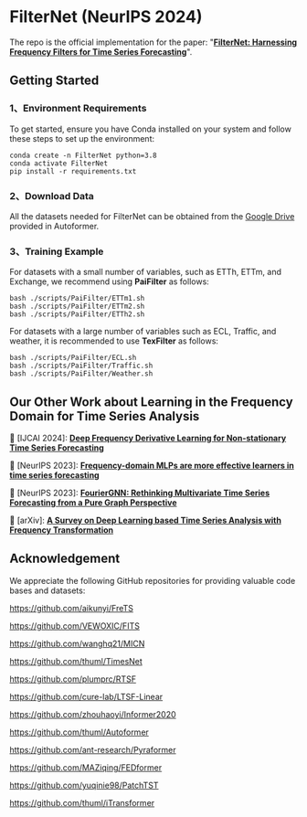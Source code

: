# FilterNet (NeurIPS 2024)

The repo is the official implementation for the paper: "[**FilterNet: Harnessing Frequency Filters for Time Series Forecasting**](https://neurips.cc/virtual/2024/poster/93257)".


## Getting Started

### 1、Environment Requirements

To get started, ensure you have Conda installed on your system and follow these steps to set up the environment:

```
conda create -n FilterNet python=3.8
conda activate FilterNet
pip install -r requirements.txt
```

### 2、Download Data
All the datasets needed for FilterNet can be obtained from the [Google Drive](https://drive.google.com/drive/folders/1ZOYpTUa82_jCcxIdTmyr0LXQfvaM9vIy) provided in Autoformer. 

### 3、Training Example

For datasets with a small number of variables, such as ETTh, ETTm, and Exchange, we recommend using **PaiFilter** as follows:
```
bash ./scripts/PaiFilter/ETTm1.sh
bash ./scripts/PaiFilter/ETTm2.sh
bash ./scripts/PaiFilter/ETTh2.sh
```

For datasets with a large number of variables such as ECL, Traffic, and weather, it is recommended to use **TexFilter** as follows:
```
bash ./scripts/PaiFilter/ECL.sh
bash ./scripts/PaiFilter/Traffic.sh
bash ./scripts/PaiFilter/Weather.sh
```

## Our Other Work about Learning in the Frequency Domain for Time Series Analysis
🚩 [IJCAI 2024]: [**Deep Frequency Derivative Learning for Non-stationary Time Series Forecasting**](https://arxiv.org/abs/2407.00502)

🚩 [NeurIPS 2023]: [**Frequency-domain MLPs are more effective learners in time series forecasting**](https://proceedings.neurips.cc/paper_files/paper/2023/hash/f1d16af76939f476b5f040fd1398c0a3-Abstract-Conference.html) 

🚩 [NeurIPS 2023]: [**FourierGNN: Rethinking Multivariate Time Series Forecasting from a Pure Graph Perspective**](https://proceedings.neurips.cc/paper_files/paper/2023/hash/dc1e32dd3eb381dbc71482f6a96cbf86-Abstract-Conference.html) 

🚩 [arXiv]: [**A Survey on Deep Learning based Time Series Analysis with Frequency Transformation**](https://arxiv.org/abs/2302.02173)



## Acknowledgement

We appreciate the following GitHub repositories for providing valuable code bases and datasets:


https://github.com/aikunyi/FreTS

https://github.com/VEWOXIC/FITS

https://github.com/wanghq21/MICN

https://github.com/thuml/TimesNet

https://github.com/plumprc/RTSF

https://github.com/cure-lab/LTSF-Linear

https://github.com/zhouhaoyi/Informer2020

https://github.com/thuml/Autoformer

https://github.com/ant-research/Pyraformer

https://github.com/MAZiqing/FEDformer

https://github.com/yuqinie98/PatchTST

https://github.com/thuml/iTransformer
